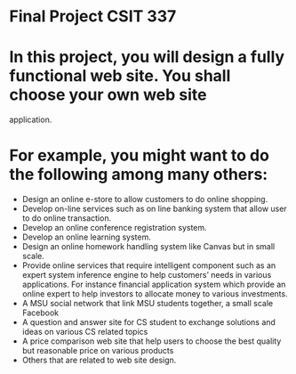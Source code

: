 # Final Project CSIT 337  
# In this  project, you will design a  fully functional  web site.  You shall choose your own web  site 
application.  

# For example, you might want to do the following among many others: 
 
- Design an online e-store to allow customers to do online shopping.  
- Develop  on-line  services  such  as  on  line  banking  system  that  allow  user  to  do  online transaction.  
- Develop an online conference registration system. 
- Develop an online learning system. 
- Design an online homework handling system like Canvas but in small scale. 
- Provide  online  services  that  require  intelligent  component  such  as  an  expert  system 
inference engine to help customers’ needs in various applications. For instance financial 
application system which provide an online expert to help investors to allocate money to 
various investments. 
- A MSU social network that link MSU students together, a small scale Facebook 
- A question and answer site for CS student to exchange solutions and ideas on various CS 
related topics 
- A price comparison web site that help users to choose the best quality but reasonable price 
on various products 
- Others that are related to web site design. 

